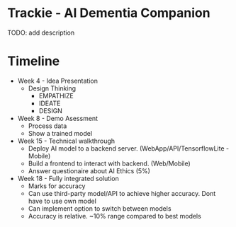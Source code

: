 # Trackie - AI Dementia Companion
TODO: add description

# Timeline
- Week 4 - Idea Presentation
  - Design Thinking
    - EMPATHIZE
    - IDEATE
    - DESIGN
- Week 8 - Demo Asessment
  - Process data
  - Show a trained model
- Week 15 - Technical walkthrough
  - Deploy AI model to a backend server. (WebApp/API/TensorflowLite - Mobile)
  - Build a frontend to interact with backend. (Web/Mobile)
  - Answer questionaire about AI Ethics (5%)
- Week 18 - Fully integrated solution
  - Marks for accuracy 
  - Can use third-party model/API to achieve higher accuracy. Dont have to use own model
  - Can implement option to switch between models
  - Accuracy is relative. ~10% range compared to best models



